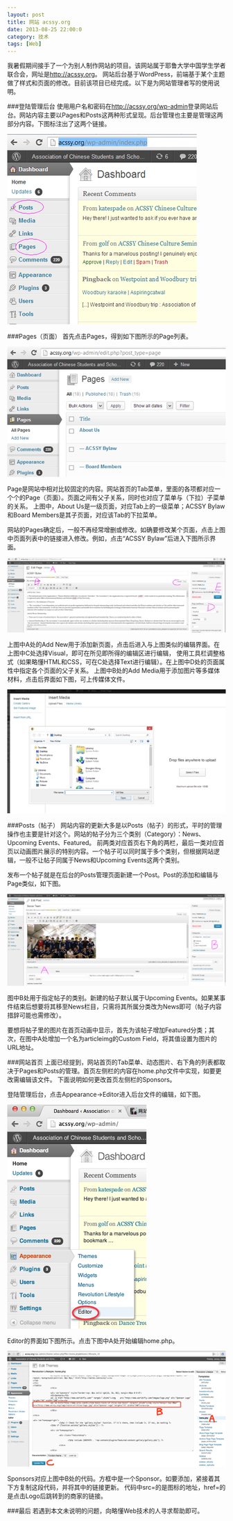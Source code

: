 ```yaml
---
layout: post
title: 网站 acssy.org
date: 2013-08-25 22:00:0
category: 技术
tags: [Web]
---
```


我暑假期间接手了一个为别人制作网站的项目。该网站属于耶鲁大学中国学生学者联合会，网址是<http://acssy.org>。
网站后台基于WordPress，前端基于某个主题做了样式和页面的修改。目前该项目已经完成。以下是为网站管理者写的使用说明。

<!--more-->

###登陆管理后台
使用用户名和密码在<http://acssy.org/wp-admin>登录网站后台。网站内容主要以Pages和Posts这两种形式呈现。后台管理也主要是管理这两部分内容。下图标注出了这两个链接。

<!-- [![](/images/2013-08-25-posts-and-pages.png)](/images/2013-08-25-posts-and-pages.png "点击看大图") -->
<a href="/images/2013-08-25-posts-and-pages.png" title="点击看大图" target="_blank">
<img src="/images/2013-08-25-posts-and-pages.png" wdith="437px"/></a>

###Pages（页面）
首先点击Pages，得到如下图所示的Page列表。

<a href="/images/2013-08-25-page-list.png" title="点击看大图" target="_blank">
<img src="/images/2013-08-25-page-list.png" width="611px" /></a>

Page是网站中相对比较固定的内容。网站首页的Tab菜单，里面的各项都对应一个个的Page（页面）。页面之间有父子关系，同时也对应了菜单与（下拉）子菜单的关系。
上图中，About Us是一级页面，对应Tab上的一级菜单；ACSSY Bylaw和Board Members是其子页面，对应该Tab的下拉菜单。

网站的Pages确定后，一般不再经常增删或修改。如确要修改某个页面，点击上图中页面列表中的链接进入修改。例如，点击“ACSSY Bylaw”后进入下图所示界面。

<a href="/images/2013-08-25-edit-page.png" title="点击看大图" target="_blank">
<img src="/images/2013-08-25-edit-page.png" /></a>

上图中A处的Add New用于添加新页面，点击后进入与上图类似的编辑界面。在上图中C处选择Visual，即可在所见即所得的编辑区进行编辑，
使用工具栏调整格式（如果略懂HTML和CSS，可在C处选择Text进行编辑）。在上图中D处的页面属性中指定各个页面的父子关系。
上图中B处的Add Media用于添加图片等多媒体材料，点击后界面如下图，可上传媒体文件。

<a href="/images/2013-08-25-upload-media.png" title="点击看大图" target="_blank">
<img src="/images/2013-08-25-upload-media.png" /></a>

###Posts（帖子）
网站内容的更新大多是以Posts（帖子）的形式，平时的管理操作也主要是针对这个。网站的帖子分为三个类别（Category）：News、Upcoming Events、Featured。
前两类对应首页右下角的两栏，最后一类对应首页以动画图片展示的特别内容。一个帖子可以同时属于多个类别，但根据网站逻辑，一般不让帖子同属于News和Upcoming Events这两个类别。

发布一个帖子就是在后台的Posts管理页面新建一个Post。Post的添加和编辑与Page类似，如下图。

<a href="/images/2013-08-25-edit-post.png" title="点击看大图" target="_blank">
<img src="/images/2013-08-25-edit-post.png" /></a>

图中B处用于指定帖子的类别。新建的帖子默认属于Upcoming Events。如果某事件结束后想要将其移至News栏目，只需将其所属分类改为News即可（帖子内容措辞可能也需修改）。

要想将帖子里的图片在首页动画中显示，首先为该帖子增加Featured分类；其次，在图中A处增加一个名为articleimg的Custom Field，将其值设置为图片的URL地址。

###网站首页
上面已经提到，网站首页的Tab菜单、动态图片、右下角的列表都取决于Pages和Posts的管理。首页左侧栏的内容在home.php文件中实现，如要更改需编辑该文件。
下面说明如何更改首页左侧栏的Sponsors。

登陆管理后台，点击Appearance->Editor进入后台文件的编辑，如下图。

<a href="/images/2013-08-25-editor.png" title="点击看大图" target="_blank">
<img src="/images/2013-08-25-editor.png" width="321px" /></a>

Editor的界面如下图所示。点击下图中A处开始编辑home.php。

<a href="/images/2013-08-25-edit-home.png" title="点击看大图" target="_blank">
<img src="/images/2013-08-25-edit-home.png" /></a>

Sponsors对应上图中B处的代码。方框中是一个Sponsor。如要添加，紧接着其下方复制这段代码，并将其中的链接更新。
代码中src=的是图标的地址，href=的是点击Logo后跳转到的商家的链接。

###最后
若遇到本文未说明的问题，向略懂Web技术的人寻求帮助即可。